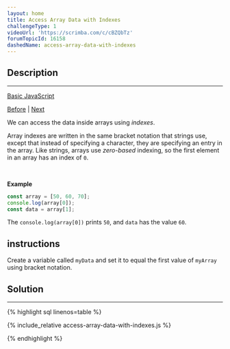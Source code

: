 ```yaml
---
layout: home
title: Access Array Data with Indexes
challengeType: 1
videoUrl: 'https://scrimba.com/c/cBZQbTz'
forumTopicId: 16158
dashedName: access-array-data-with-indexes
---
```


<div class="row">
<div class="columnStmt" markdown="1">

## Description
------

[Basic JavaScript](../basic-javascript/README.html) 

[Before](./nest-one-array-within-another-array.md)  | [Next](./modify-array-data-with-indexes.md) 

We can access the data inside arrays using <dfn>indexes</dfn>.

Array indexes are written in the same bracket notation that strings use, except that instead of specifying a character, they are specifying an entry in the array. Like strings, arrays use <dfn>zero-based</dfn> indexing, so the first element in an array has an index of `0`.

<br>

**Example**

```js
const array = [50, 60, 70];
console.log(array[0]);
const data = array[1];
```

The `console.log(array[0])` prints `50`, and `data` has the value `60`.

##  instructions 

Create a variable called `myData` and set it to equal the first value of `myArray` using bracket notation.

</div>
<div class="columnSol" markdown="1">

## Solution
------

{% highlight sql linenos=table %}

{% include_relative access-array-data-with-indexes.js %}

{% endhighlight %}

</div>
</div>

